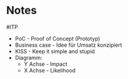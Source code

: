 # Notes
#ITP 

- PoC - Proof of Concept (Prototyp)
- Business case - Idee für Umsatz konzipiert
- KISS - Keep it simple and stupid
- Diagramm:
	- Y Achse - Impact
	- X Achse - Likelihood